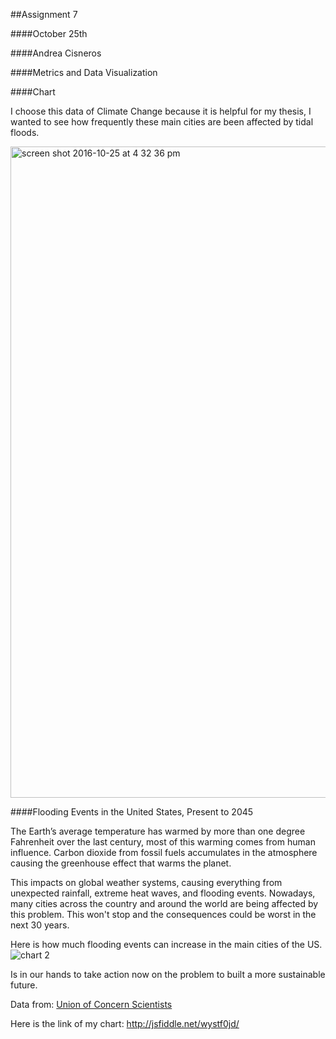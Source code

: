 
##Assignment 7

####October 25th

####Andrea Cisneros

####Metrics and Data Visualization

####Chart
 
I choose this data of Climate Change because it is helpful for my thesis, I wanted to see how frequently these main cities are been affected by tidal floods.

<img width="1042" alt="screen shot 2016-10-25 at 4 32 36 pm" src="https://cloud.githubusercontent.com/assets/22039989/19704241/fe4facbc-9ad4-11e6-800d-0041082cab06.png">

 
####Flooding Events in the United States, Present to 2045

The Earth’s average temperature has warmed by more than one degree Fahrenheit over the last century, most of this warming comes from human influence. Carbon dioxide from fossil fuels accumulates in the atmosphere causing the greenhouse effect that warms the planet.

This impacts on global weather systems, causing everything from unexpected rainfall, extreme heat waves, and flooding events.
Nowadays, many cities across the country and around the world are being affected by this problem. This won't stop and the consequences could be worst in the next 30 years.

Here is how much flooding events can increase in the main cities of the US.
![chart 2](https://cloud.githubusercontent.com/assets/22039989/19704761/02765ff0-9ad7-11e6-9553-3fab6e51d710.jpeg)

Is in our hands to take action now on the problem to built a more sustainable future.


Data from: [Union of Concern Scientists](http://blog.ucsusa.org/melanie-fitzpatrick/sea-level-rise-in-jamaica-bay-new-york-688)

Here is the link of my chart:
<a href="url">http://jsfiddle.net/wystf0jd/</a>
